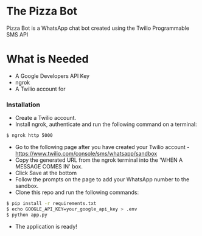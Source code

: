 # The Pizza Bot

Pizza Bot is a WhatsApp chat bot created using the Twilio Programmable SMS API

# What is Needed
  - A Google Developers API Key 
  - ngrok
- A Twilio account for

### Installation
 - Create a Twilio account.
 - Install ngrok, authenticate and run the following command on a terminal:
 ```sh
$ ngrok http 5000
``` 
  - Go to the following page after you have created your Twilio account - https://www.twilio.com/console/sms/whatsapp/sandbox
  - Copy the generated URL from the ngrok terminal into the 'WHEN A MESSAGE COMES IN' box.
  - Click Save at the bottom
  - Follow the prompts on the page to add your WhatsApp number to the sandbox.
  - Clone this repo and run the following commands: 
```sh
$ pip install -r requirements.txt
$ echo GOOGLE_API_KEY=your_google_api_key > .env
$ python app.py
```
 - The application is ready!
